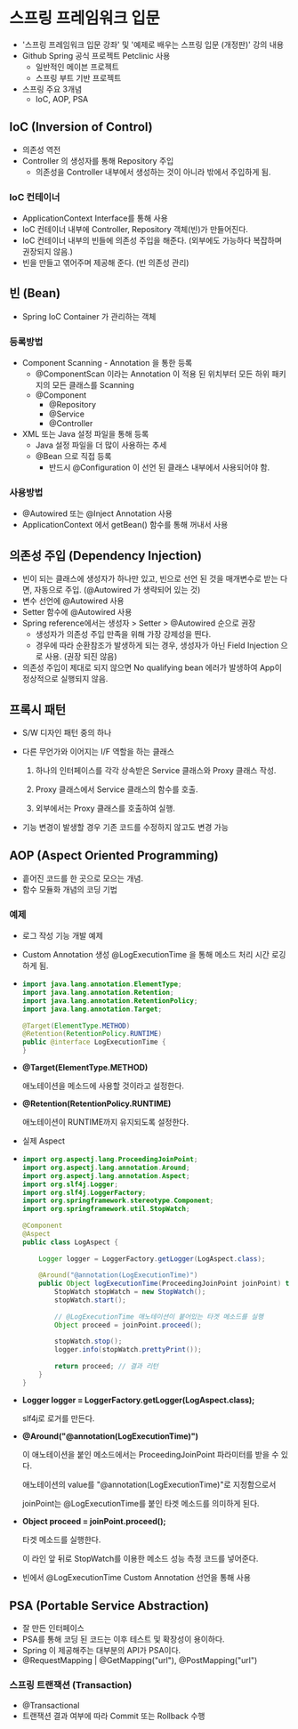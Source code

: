 # 스프링 프레임워크 입문

- '스프링 프레임워크 입문 강좌' 및 '예제로 배우는 스프링 입문 (개정판)' 강의 내용
- Github Spring 공식 프로젝트 Petclinic 사용
  - 일반적인 메이븐 프로젝트
  - 스프링 부트 기반 프로젝트
- 스프링 주요 3개념
  - IoC, AOP, PSA



## IoC (Inversion of Control)

- 의존성 역전
- Controller 의 생성자를 통해 Repository 주입
  - 의존성을 Controller 내부에서 생성하는 것이 아니라 밖에서 주입하게 됨.

### IoC 컨테이너

- ApplicationContext Interface를 통해 사용
- IoC 컨테이너 내부에 Controller, Repository 객체(빈)가 만들어진다.
- IoC 컨테이너 내부의 빈들에 의존성 주입을 해준다. (외부에도 가능하다 복잡하며 권장되지 않음.)
- 빈을 만들고 엮어주며 제공해 준다. (빈 의존성 관리)



## 빈 (Bean)

- Spring IoC Container 가 관리하는 객체

### 등록방법

- Component Scanning - Annotation 을 통한 등록
  - @ComponentScan 이라는 Annotation 이 적용 된 위치부터 모든 하위 패키지의 모든 클래스를 Scanning
  - @Component
    - @Repository
    - @Service
    - @Controller
- XML 또는 Java 설정 파일을 통해 등록
  - Java 설정 파일을 더 많이 사용하는 추세
  - @Bean 으로 직접 등록
    - 반드시 @Configuration 이 선언 된 클래스 내부에서 사용되어야 함.

### 사용방법

- @Autowired 또는 @Inject Annotation 사용
- ApplicationContext 에서 getBean() 함수를 통해 꺼내서 사용



## 의존성 주입 (Dependency Injection)

- 빈이 되는 클래스에 생성자가 하나만 있고, 빈으로 선언 된 것을 매개변수로 받는 다면, 자동으로 주입. (@Autowired 가 생략되어 있는 것)
- 변수 선언에 @Autowired 사용
- Setter 함수에 @Autowired 사용
- Spring reference에서는 생성자 > Setter > @Autowired 순으로 권장
  - 생성자가 의존성 주입 만족을 위해 가장 강제성을 띈다.
  - 경우에 따라 순환참조가 발생하게 되는 경우, 생성자가 아닌 Field Injection 으로 사용. (권장 되진 않음)
- 의존성 주입이 제대로 되지 않으면 No qualifying bean 에러가 발생하여 App이 정상적으로 실행되지 않음.



## 프록시 패턴

- S/W 디자인 패턴 중의 하나

- 다른 무언가와 이어지는 I/F 역할을 하는 클래스

  1. 하나의 인터페이스를 각각 상속받은 Service 클래스와 Proxy 클래스 작성.

  2. Proxy 클래스에서 Service 클래스의 함수를 호출.

  3. 외부에서는 Proxy 클래스를 호출하여 실행.

- 기능 변경이 발생할 경우 기존 코드를 수정하지 않고도 변경 가능



## AOP (Aspect Oriented Programming)

- 흩어진 코드를 한 곳으로 모으는 개념.
- 함수 모듈화 개념의 코딩 기법

### 예제

- 로그 작성 기능 개발 예제

- Custom Annotation 생성 @LogExecutionTime 을 통해 메소드 처리 시간 로깅하게 됨.

- ```java
  import java.lang.annotation.ElementType;
  import java.lang.annotation.Retention;
  import java.lang.annotation.RetentionPolicy;
  import java.lang.annotation.Target;
   
  @Target(ElementType.METHOD)
  @Retention(RetentionPolicy.RUNTIME)
  public @interface LogExecutionTime {
  }
  ```

- **@Target(ElementType.METHOD)**

  애노테이션을 메소드에 사용할 것이라고 설정한다.

- **@Retention(RetentionPolicy.RUNTIME)**

  애노테이션이 RUNTIME까지 유지되도록 설정한다.

- 실제 Aspect

- ```java
  import org.aspectj.lang.ProceedingJoinPoint;
  import org.aspectj.lang.annotation.Around;
  import org.aspectj.lang.annotation.Aspect;
  import org.slf4j.Logger;
  import org.slf4j.LoggerFactory;
  import org.springframework.stereotype.Component;
  import org.springframework.util.StopWatch;
   
  @Component
  @Aspect
  public class LogAspect {
      
      Logger logger = LoggerFactory.getLogger(LogAspect.class);
      
      @Around("@annotation(LogExecutionTime)")
      public Object logExecutionTime(ProceedingJoinPoint joinPoint) throws Throwable {
          StopWatch stopWatch = new StopWatch();
          stopWatch.start();
          
          // @LogExecutionTime 애노테이션이 붙어있는 타겟 메소드를 실행
          Object proceed = joinPoint.proceed();
          
          stopWatch.stop();
          logger.info(stopWatch.prettyPrint());
          
          return proceed; // 결과 리턴
      }
  }
  
  ```

- **Logger logger = LoggerFactory.getLogger(LogAspect.class);**

  slf4j로 로거를 만든다.

- **@Around("@annotation(LogExecutionTime)")**

  이 애노테이션을 붙인 메소드에서는 ProceedingJoinPoint 파라미터를 받을 수 있다.

  애노테이션의 value를 "@annotation(LogExecutionTime)"로 지정함으로서

  joinPoint는 @LogExecutionTime를 붙인 타겟 메소드를 의미하게 된다.

- **Object proceed = joinPoint.proceed();**

  타겟 메소드를 실행한다.

  이 라인 앞 뒤로 StopWatch를 이용한 메소드 성능 측정 코드를 넣어준다.

- 빈에서 @LogExecutionTime Custom Annotation 선언을 통해 사용



## PSA (Portable Service Abstraction)

- 잘 만든 인터페이스
- PSA를 통해 코딩 된 코드는 이후 테스트 및 확장성이 용이하다.
- Spring 이 제공해주는 대부분의 API가 PSA이다.
- @RequestMapping | @GetMapping("url"), @PostMapping("url")



### 스프링 트랜잭션 (Transaction)

- @Transactional
- 트랜잭션 결과 여부에 따라 Commit 또는 Rollback 수행